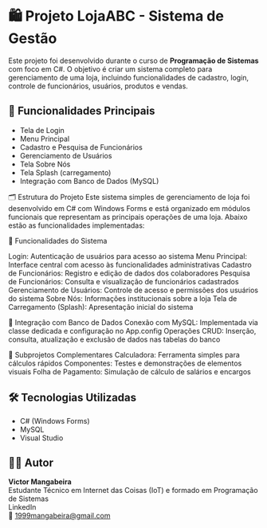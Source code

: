 
# 🛍️ Projeto LojaABC - Sistema de Gestão

Este projeto foi desenvolvido durante o curso de **Programação de Sistemas** com foco em C#. O objetivo é criar um sistema completo para gerenciamento de uma loja, incluindo funcionalidades de cadastro, login, controle de funcionários, usuários, produtos e vendas.

## 🧪 Funcionalidades Principais

- Tela de Login  
- Menu Principal  
- Cadastro e Pesquisa de Funcionários  
- Gerenciamento de Usuários  
- Tela Sobre Nós  
- Tela Splash (carregamento)  
- Integração com Banco de Dados (MySQL)

🗂️ Estrutura do Projeto
Este sistema simples de gerenciamento de loja foi desenvolvido em C# com Windows Forms e está organizado em módulos funcionais que representam as principais operações de uma loja. Abaixo estão as funcionalidades implementadas:

🧩 Funcionalidades do Sistema

Login: Autenticação de usuários para acesso ao sistema
Menu Principal: Interface central com acesso às funcionalidades administrativas
Cadastro de Funcionários: Registro e edição de dados dos colaboradores
Pesquisa de Funcionários: Consulta e visualização de funcionários cadastrados
Gerenciamento de Usuários: Controle de acesso e permissões dos usuários do sistema
Sobre Nós: Informações institucionais sobre a loja
Tela de Carregamento (Splash): Apresentação inicial do sistema

🔌 Integração com Banco de Dados
Conexão com MySQL: Implementada via classe dedicada e configuração no App.config
Operações CRUD: Inserção, consulta, atualização e exclusão de dados nas tabelas do banco

🧮 Subprojetos Complementares
Calculadora: Ferramenta simples para cálculos rápidos
Componentes: Testes e demonstrações de elementos visuais
Folha de Pagamento: Simulação de cálculo de salários e encargos

## 🛠️ Tecnologias Utilizadas

- C# (Windows Forms)  
- MySQL  
- Visual Studio

## 👨‍💻 Autor

**Victor Mangabeira**  
Estudante Técnico em Internet das Coisas (IoT) e formado em Programação de Sistemas  
LinkedIn  
📧 1999mangabeira@gmail.com
